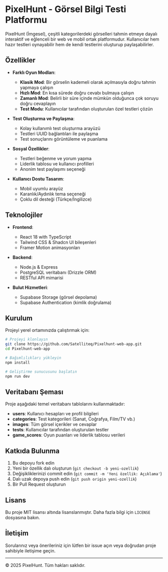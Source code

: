# PixelHunt - Görsel Bilgi Testi Platformu

PixelHunt (İmgesel), çeşitli kategorilerdeki görselleri tahmin etmeye dayalı interaktif ve eğlenceli bir web ve mobil ortak platformudur. Kullanıcılar hem hazır testleri oynayabilir hem de kendi testlerini oluşturup paylaşabilirler.

## Özellikler

- **Farklı Oyun Modları**:

  - **Klasik Mod**: Bir görselin kademeli olarak açılmasıyla doğru tahmin yapmaya çalışın
  - **Hızlı Mod**: En kısa sürede doğru cevabı bulmaya çalışın
  - **Zamanlı Mod**: Belirli bir süre içinde mümkün olduğunca çok soruyu doğru cevaplayın
  - **Test Modu**: Kullanıcılar tarafından oluşturulan özel testleri çözün

- **Test Oluşturma ve Paylaşma**:

  - Kolay kullanımlı test oluşturma arayüzü
  - Testleri UUID bağlantıları ile paylaşma
  - Test sonuçlarını görüntüleme ve puanlama

- **Sosyal Özellikler**:

  - Testleri beğenme ve yorum yapma
  - Liderlik tablosu ve kullanıcı profilleri
  - Anonim test paylaşımı seçeneği

- **Kullanıcı Dostu Tasarım**:
  - Mobil uyumlu arayüz
  - Karanlık/Aydınlık tema seçeneği
  - Çoklu dil desteği (Türkçe/İngilizce)

## Teknolojiler

- **Frontend**:

  - React 18 with TypeScript
  - Tailwind CSS & Shadcn UI bileşenleri
  - Framer Motion animasyonları

- **Backend**:

  - Node.js & Express
  - PostgreSQL veritabanı (Drizzle ORM)
  - RESTful API mimarisi

- **Bulut Hizmetleri**:
  - Supabase Storage (görsel depolama)
  - Supabase Authentication (kimlik doğrulama)

## Kurulum

Projeyi yerel ortamınızda çalıştırmak için:

```bash
# Projeyi klonlayın
git clone https://github.com/Satelliteq/Pixelhunt-web-app.git
cd Pixelhunt-web-app

# Bağımlılıkları yükleyin
npm install

# Geliştirme sunucusunu başlatın
npm run dev
```

## Veritabanı Şeması

Proje aşağıdaki temel veritabanı tablolarını kullanmaktadır:

- **users**: Kullanıcı hesapları ve profil bilgileri
- **categories**: Test kategorileri (Sanat, Coğrafya, Film/TV vb.)
- **images**: Tüm görsel içerikler ve cevaplar
- **tests**: Kullanıcılar tarafından oluşturulan testler
- **game_scores**: Oyun puanları ve liderlik tablosu verileri

## Katkıda Bulunma

1. Bu depoyu fork edin
2. Yeni bir özellik dalı oluşturun (`git checkout -b yeni-ozellik`)
3. Değişikliklerinizi commit edin (`git commit -m 'Yeni özellik: Açıklama'`)
4. Dalı uzak depoya push edin (`git push origin yeni-ozellik`)
5. Bir Pull Request oluşturun

## Lisans

Bu proje MIT lisansı altında lisanslanmıştır. Daha fazla bilgi için `LICENSE` dosyasına bakın.

## İletişim

Sorularınız veya önerileriniz için lütfen bir issue açın veya doğrudan proje sahibiyle iletişime geçin.

---

&copy; 2025 PixelHunt. Tüm hakları saklıdır.
